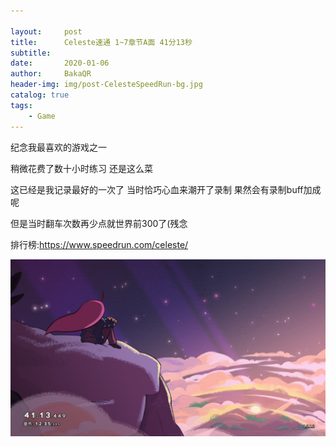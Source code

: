 ```yaml
---

layout:     post
title:      Celeste速通 1~7章节A面 41分13秒
subtitle:   
date:       2020-01-06
author:     BakaQR
header-img: img/post-CelesteSpeedRun-bg.jpg
catalog: true
tags:
    - Game
---
```


纪念我最喜欢的游戏之一

稍微花费了数十小时练习 还是这么菜

这已经是我记录最好的一次了 当时恰巧心血来潮开了录制 果然会有录制buff加成呢

但是当时翻车次数再少点就世界前300了(残念

排行榜:<https://www.speedrun.com/celeste/>

![a](img\post-CelesteSpeedRun-picture1.jpg)